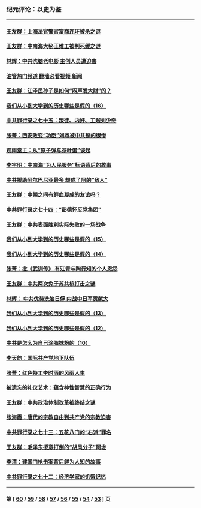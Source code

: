 ### 纪元评论：以史为鉴
---
#### [王友群：上海法官警官富商连环被杀之谜](../../pages/nsc1028/n13712763.md?04170330) 
#### [王友群：中南海大秘王维工被判死缓之谜](../../pages/nsc1028/n13705201.md?04170330) 
#### [林辉：中共洗脑老电影 主创人员遭迫害](../../pages/nsc1028/n13699437.md?04170330) 
#### [油管热门频道 翻墙必看视频 新闻](ok?04170330)
#### [王友群：江泽民孙子是如何“闷声发大财”的？](../../pages/nsc1028/n13693213.md?04170330) 
#### [我们从小到大学到的历史哪些是假的（16）](../../pages/nsc1028/n13692503.md?04170330) 
#### [中共罪行录之七十五：叛徒、内奸、工贼刘少奇](../../pages/nsc1028/n13688599.md?04170330) 
#### [张菁：西安政变“功臣”刘鼎被中共整的很惨](../../pages/nsc1028/n13679371.md?04170330) 
#### [观雨堂主：从“原子弹与茶叶蛋”谈起](../../pages/nsc1028/n13677405.md?04170330) 
#### [李宇明：中南海“为人民服务”标语背后的故事](../../pages/nsc1028/n13677266.md?04170330) 
#### [中共援助阿尔巴尼亚最多 却成了阿的“敌人”](../../pages/nsc1028/n13675049.md?04170330) 
#### [王友群：中朝之间有鲜血凝成的友谊吗？](../../pages/nsc1028/n13660401.md?04170330) 
#### [中共罪行录之七十四：“彭德怀反党集团”](../../pages/nsc1028/n13655741.md?04170330) 
#### [王友群：中共表面胜利实际失败的一场战争](../../pages/nsc1028/n13643934.md?04170330) 
#### [我们从小到大学到的历史哪些是假的（15）](../../pages/nsc1028/n13632791.md?04170330) 
#### [我们从小到大学到的历史哪些是假的（14）](../../pages/nsc1028/n13630207.md?04170330) 
#### [张菁：批《武训传》 有江青与陶行知的个人恩怨](../../pages/nsc1028/n13629055.md?04170330) 
#### [王友群：中共两次免于苏共核打击之谜](../../pages/nsc1028/n13624529.md?04170330) 
#### [林辉： 中共优待洗脑日俘 内战中日军贡献大](../../pages/nsc1028/n13624644.md?04170330) 
#### [我们从小到大学到的历史哪些是假的（13）](../../pages/nsc1028/n13623863.md?04170330) 
#### [我们从小到大学到的历史哪些是假的（12）](../../pages/nsc1028/n13619491.md?04170330) 
#### [中共是怎么为自己涂脂抹粉的（10）](../../pages/nsc1028/n13615970.md?04170330) 
#### [李天韵：国际共产党地下队伍](../../pages/nsc1028/n13611808.md?04170330) 
#### [张菁：红色特工李时雨的风雨人生](../../pages/nsc1028/n13609187.md?04170330) 
#### [被遗忘的礼仪艺术：蕴含神性智慧的正确行为](../../pages/nsc1028/n13607119.md?04170330) 
#### [王友群：中共政治体制改革被终结之谜](../../pages/nsc1028/n13606004.md?04170330) 
#### [张海霞：唐代的宗教自由到共产党的宗教迫害](../../pages/nsc1028/n13604693.md?04170330) 
#### [中共罪行录之七十三：五花八门的“右派”罪名](../../pages/nsc1028/n13598550.md?04170330) 
#### [王友群：毛泽东授意打倒的“胡风分子”阿垅](../../pages/nsc1028/n13592541.md?04170330) 
#### [李清：建国门枪击案背后鲜为人知的故事](../../pages/nsc1028/n13589079.md?04170330) 
#### [中共罪行录之七十二：经济学家的饥饿记忆](../../pages/nsc1028/n13586930.md?04170330) 

---
#### 第 [ [60](./60.md?04170330) / [59](./59.md?04170330) / [58](./58.md?04170330) / [57](./57.md?04170330) / [56](./56.md?04170330) / [55](./55.md?04170330) / [54](./54.md?04170330) / [53](./53.md?04170330) ] 页
